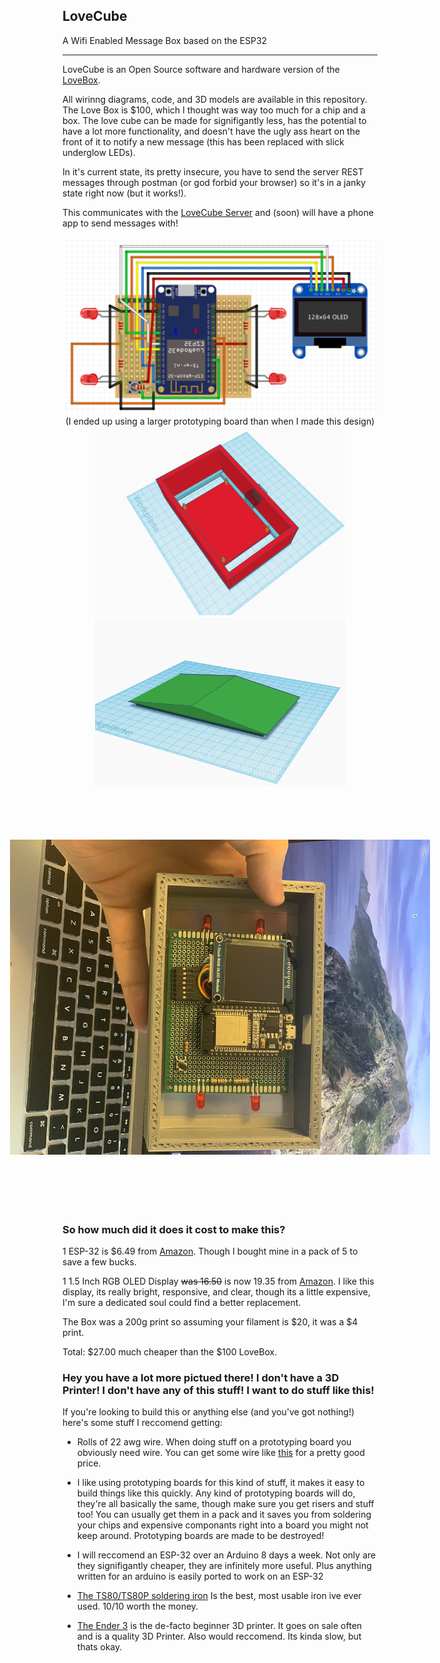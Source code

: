 ## LoveCube

A Wifi Enabled Message Box based on the ESP32

-----

LoveCube is an Open Source software and hardware version of the [LoveBox](https://en.lovebox.love).

All wirinng diagrams, code, and 3D models are available in this repository. The Love Box is $100, which I thought was way too much for a chip and a box. The love cube can be made for signifigantly less, has the potential to have a lot more functionality, and doesn't have the ugly ass heart on the front of it to notify a new message (this has been replaced with slick underglow LEDs).

In it's current state, its pretty insecure, you have to send the server REST messages through postman (or god forbid your browser) so it's in a janky state right now (but it works!).

This communicates with the [LoveCube Server](github.com/clbx/LoveCube-Server) and (soon) will have a phone app to send messages with!

<p align="center">
  <a target="_blank" rel="noopener noreferrer"><img width="800" src="./doc/circuit.png" alt="circuit"></a></br>
  (I ended up using a larger prototyping board than when I made this design)<br>
  <a target="_blank" rel="noopener noreferrer"><img width="400" src="./doc/boxmodel.PNG" alt="box model"></a>
  <a target="_blank" rel="noopener noreferrer"><img width="400" src="./doc/lidmodel.png" alt="lid model"></a></br>
  <a target="_blank" rel="noopener noreferrer"><img width="800" style="transform:rotate(90deg);" src="./doc/picture.jpg" alt="picture"></a>
</p>


### So how much did it does it cost to make this?

1 ESP-32 is $6.49 from [Amazon](https://www.amazon.com/HiLetgo-Internet-Development-Wireless-Micropython/dp/B010O1G1ES/ref=sr_1_2_sspa?dchild=1&keywords=ESP32&qid=1596591717&sr=8-2-spons&psc=1&spLa=ZW5jcnlwdGVkUXVhbGlmaWVyPUExSTBKREhNNEo1Q1dUJmVuY3J5cHRlZElkPUEwNzExMzQxMlBXUlczS0I2NUlFRSZlbmNyeXB0ZWRBZElkPUEwNzkyNTgyMzdMMEZQN0Y2WjBPSCZ3aWRnZXROYW1lPXNwX2F0ZiZhY3Rpb249Y2xpY2tSZWRpcmVjdCZkb05vdExvZ0NsaWNrPXRydWU=). Though I bought mine in a pack of 5 to save a few bucks.


1 1.5 Inch RGB OLED Display ~~was 16.50~~ is now 19.35 from [Amazon](https://www.amazon.com/gp/product/B07DGS1W6L/ref=ppx_yo_dt_b_asin_title_o05_s00?ie=UTF8&psc=1). I like this display, its really bright, responsive, and clear, though its a little expensive, I'm sure a dedicated soul could find a better replacement.

The Box was a 200g print so assuming your filament is $20, it was a $4 print. 

Total: $27.00 much cheaper than the $100 LoveBox.

### Hey you have a lot more pictued there! I don't have a 3D Printer! I don't have any of this stuff! I want to do stuff like this!

If you're looking to build this or anything else (and you've got nothing!) here's some stuff I reccomend getting:

* Rolls of 22 awg wire. When doing stuff on a prototyping board you obviously need wire. You can get some wire like [this](https://www.amazon.com/gp/product/B07TX6BX47/ref=ppx_yo_dt_b_asin_title_o01_s00?ie=UTF8&psc=1) for a pretty good price.

* I like using prototyping boards for this kind of stuff, it makes it easy to build things like this quickly. Any kind of prototyping boards will do, they're all basically the same, though make sure you get risers and stuff too! You can usually get them in a pack and it saves you from soldering your chips and expensive componants right into a board you might not keep around. Prototyping boards are made to be destroyed!

* I will reccomend an ESP-32 over an Arduino 8 days a week. Not only are they signifigantly cheaper, they are infinitely more useful. Plus anything written for an arduino is easily ported to work on an ESP-32

* [The TS80/TS80P soldering iron](https://www.amazon.com/UY-CHAN-Programmable-Pocket-size-Soldering/dp/B07G71CKC4/ref=sr_1_4?dchild=1&keywords=TS80+soldering+iron&qid=1596592671&s=hi&sr=1-4) Is the best, most usable iron ive ever used. 10/10 worth the money.

* [The Ender 3](https://www.creality3dofficial.com/products/official-creality-ender-3-3d-printer) is the de-facto beginner 3D printer. It goes on sale often and is a quality 3D Printer. Also would reccomend. Its kinda slow, but thats okay. 

